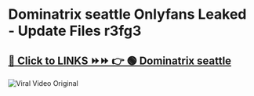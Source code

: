
 # Dominatrix seattle Onlyfans Leaked - Update Files r3fg3

## <h2><a href="https://clipsfans.com/Dominatrix_seattle&ref=git">🔗 Click to LINKS ⏩⏩ 👉 🟢 Dominatrix seattle </a></h2>

<a href="https://clipsfans.com/Dominatrix_seattle&ref=git" rel="nofollow" data-target="animated-image.originalLink"><img src="https://i.ibb.co.com/xMMVF88/686577567.gif" alt="Viral Video Original" style="max-width: 100%; display: inline-block;" data-target="animated-image.originalImage"></a>


